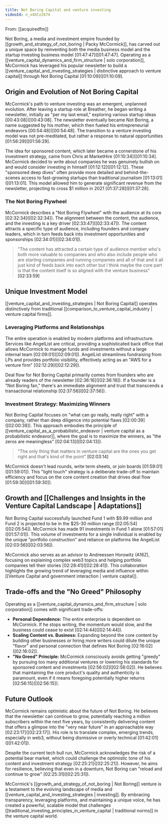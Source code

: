 ```yaml
---
title: Not Boring Capital and venture investing
videoId: n_x4XCz2674
---
```


From: [[acquiredfm]] <br/> 

Not Boring, a media and investment empire founded by [[growth_and_strategy_of_not_boring | Packy McCormick]], has carved out a unique space by reinventing both the media business model and the startup investing business model [01:47:47](<a class="yt-timestamp" data-t="01:47:47">[01:47:47]</a>. Operating as a [[venture_capital_dynamics_and_firm_structure | solo corporation]], McCormick has leveraged his popular newsletter to build a [[venture_capital_and_investing_strategies | distinctive approach to venture capital]] through Not Boring Capital [01:10:09](<a class="yt-timestamp" data-t="01:10:09">[01:10:09]</a>.

## Origin and Evolution of Not Boring Capital

McCormick's path to venture investing was an emergent, unplanned evolution. After leaving a startup role at Breather, he began writing a newsletter, initially as "per my last email," exploring various startup ideas [00:43:08](<a class="yt-timestamp" data-t="00:43:08">[00:43:08]</a>. The newsletter eventually became Not Boring, a name suggested by his mother, which then fueled his entrepreneurial endeavors [00:54:48](<a class="yt-timestamp" data-t="00:54:48">[00:54:48]</a>. The transition to a venture investing model was not pre-meditated, but rather a response to natural opportunities [01:56:29](<a class="yt-timestamp" data-t="01:56:29">[01:56:29]</a>.

The idea for sponsored content, which later became a cornerstone of his investment strategy, came from Chris at MarketHire [01:10:34](<a class="yt-timestamp" data-t="01:10:34">[01:10:34]</a>. McCormick decided to write about companies he was genuinely bullish on and would consider investing in himself [01:12:12](<a class="yt-timestamp" data-t="01:12:12">[01:12:12]</a>. These "sponsored deep dives" often provide more detailed and behind-the-scenes access to fast-growing startups than traditional journalism [01:13:01](<a class="yt-timestamp" data-t="01:13:01">[01:13:01]</a>. This model allowed him to generate significant revenue from the newsletter, projecting to cross \$1 million in 2021 [01:37:28](<a class="yt-timestamp" data-t="01:37:28">[01:37:28]</a>.

### The Not Boring Flywheel

McCormick describes a "Not Boring Flywheel" with the audience at its core [02:32:34](<a class="yt-timestamp" data-t="02:32:34">[02:32:34]</a>). The alignment between the content, the audience, and the investing is a key driver [02:33:47](<a class="yt-timestamp" data-t="02:33:47">[02:33:47]</a>). The content attracts a specific type of audience, including founders and company leaders, which in turn feeds back into investment opportunities and sponsorships [02:34:01](<a class="yt-timestamp" data-t="02:34:01">[02:34:01]</a>).

> "The content has attracted a certain type of audience member who's both more valuable to companies and who also include people who are starting companies and running companies and all of that and it all just kind of feeds back into each other but I think maybe the core part is that the content itself is so aligned with the venture business" <a class="yt-timestamp" data-t="02:33:59">[02:33:59]</a>

## Unique Investment Model

[[venture_capital_and_investing_strategies | Not Boring Capital]] operates distinctively from traditional [[comparison_to_venture_capital_industry | venture capital firms]].

### Leveraging Platforms and Relationships
The entire operation is enabled by modern platforms and infrastructure. Services like AngelList are critical, providing a sophisticated back office that allows McCormick to manage funds and investments without a large internal team [02:09:01](<a class="yt-timestamp" data-t="02:09:01">[02:09:01]</a>). AngelList streamlines fundraising from LPs and provides portfolio visibility, effectively acting as an "AWS for a venture firm" [02:12:29](<a class="yt-timestamp" data-t="02:12:29">[02:12:29]</a>).

Deal flow for Not Boring Capital primarily comes from founders who are already readers of the newsletter [02:36:16](<a class="yt-timestamp" data-t="02:36:16">[02:36:16]</a>). If a founder is a "Not Boring fan," there's an immediate alignment and trust that transcends a transactional relationship [02:37:56](<a class="yt-timestamp" data-t="02:37:56">[02:37:56]</a>).

### Investment Strategy: Maximizing Winners
Not Boring Capital focuses on "what can go really, really right" with a company, rather than deep diligence into potential flaws [02:00:39](<a class="yt-timestamp" data-t="02:00:39">[02:00:39]</a>). This approach embodies the principle of [[venture_capital_as_a_probabilistic_endeavor | venture capital as a probabilistic endeavor]], where the goal is to maximize the winners, as "the zeros are meaningless" [02:04:13](<a class="yt-timestamp" data-t="02:04:13">[02:04:13]</a>).

> "The only thing that matters in venture capital are the ones you get right and that's kind of the point" <a class="yt-timestamp" data-t="02:03:14">[02:03:14]</a>

McCormick doesn't lead rounds, write term sheets, or join boards [01:59:01](<a class="yt-timestamp" data-t="01:59:01">[01:59:01]</a>). This "light touch" strategy is a deliberate trade-off to maintain efficiency and focus on the core content creation that drives deal flow [01:59:30](<a class="yt-timestamp" data-t="01:59:30">[01:59:30]</a>).

## Growth and [[Challenges and Insights in the Venture Capital Landscape | Adaptations]]
Not Boring Capital successfully launched Fund 1 with \$9.99 million and Fund 2 is projected to be in the \$25-30 million range [02:05:54](<a class="yt-timestamp" data-t="02:05:54">[02:05:54]</a>). McCormick has made 91 investments in Fund 1 alone [01:57:01](<a class="yt-timestamp" data-t="01:57:01">[01:57:01]</a>). This volume of investments for a single individual is enabled by the unique "portfolio construction" and reliance on platforms like AngelList [02:03:56](<a class="yt-timestamp" data-t="02:03:56">[02:03:56]</a>).

McCormick also serves as an advisor to Andreessen Horowitz (A16Z), focusing on explaining complex web3 topics and helping portfolio companies tell their stories [02:28:41](<a class="yt-timestamp" data-t="02:28:41">[02:28:41]</a>). This collaboration highlights the growing trend of leveraging media and influence within [[Venture Capital and government interaction | venture capital]].

## Trade-offs and the "No Greed" Philosophy
Operating as a [[venture_capital_dynamics_and_firm_structure | solo corporation]] comes with significant trade-offs:
*   **Personal Dependence:** The entire enterprise is dependent on McCormick. If he stops writing, the momentum would slow, and the business could cease to exist [02:14:44](<a class="yt-timestamp" data-t="02:14:44">[02:14:44]</a>).
*   **Scaling Content vs. Business:** Expanding beyond the core content by building other businesses or hiring more writers could dilute the unique "flavor" and personal connection that defines Not Boring [02:16:02](<a class="yt-timestamp" data-t="02:16:02">[02:16:02]</a>).
*   **"No Greed" Principle:** McCormick consciously avoids getting "greedy" by pursuing too many additional ventures or lowering his standards for sponsored content and investments [02:56:02](<a class="yt-timestamp" data-t="02:56:02">[02:56:02]</a>). He believes that maintaining the core product's quality and authenticity is paramount, even if it means foregoing potentially higher returns [02:56:15](<a class="yt-timestamp" data-t="02:56:15">[02:56:15]</a>).

## Future Outlook
McCormick remains optimistic about the future of Not Boring. He believes that the newsletter can continue to grow, potentially reaching a million subscribers within the next five years, by consistently delivering content that offers a glimpse into the "very near future" in an approachable way [02:23:17](<a class="yt-timestamp" data-t="02:23:17">[02:23:17]</a>). His role is to translate complex, emerging trends, especially in web3, without being dismissive or overly technical [01:42:01](<a class="yt-timestamp" data-t="01:42:01">[01:42:01]</a>).

Despite the current tech bull run, McCormick acknowledges the risk of a potential bear market, which could challenge the optimistic tone of his content and investment strategy [02:25:21](<a class="yt-timestamp" data-t="02:25:21">[02:25:21]</a>). However, he aims for resilience, believing that even in a downturn, Not Boring can "reload and continue to grow" [02:25:31](<a class="yt-timestamp" data-t="02:25:31">[02:25:31]</a>).

McCormick's [[growth_and_strategy_of_not_boring | Not Boring]] venture is a testament to the evolving landscape of media and [[venture_capital_and_investing_strategies | investing]]. By embracing transparency, leveraging platforms, and maintaining a unique voice, he has created a powerful, scalable model that challenges [[traditional_investing_principles_in_venture_capital | traditional norms]] in the venture capital world.